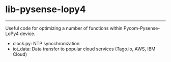# lib-pysense-lopy4
-------------------
Useful code for optimizing a number of functions within Pycom-Pysense-LoPy4 device.

* clock.py: NTP syncchronization
* iot_data: Data transfer to popular cloud services (Tago.io, AWS, IBM Cloud)
